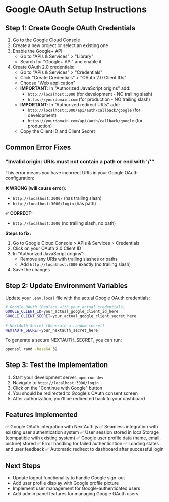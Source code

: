 # Google OAuth Setup Instructions

## Step 1: Create Google OAuth Credentials

1. Go to the [Google Cloud Console](https://console.cloud.google.com/)
2. Create a new project or select an existing one
3. Enable the Google+ API:
   - Go to "APIs & Services" > "Library"
   - Search for "Google+ API" and enable it
4. Create OAuth 2.0 credentials:
   - Go to "APIs & Services" > "Credentials"
   - Click "Create Credentials" > "OAuth 2.0 Client IDs"
   - Choose "Web application"
   - **IMPORTANT**: In "Authorized JavaScript origins" add:
     - `http://localhost:3000` (for development - NO trailing slash)
     - `https://yourdomain.com` (for production - NO trailing slash)
   - **IMPORTANT**: In "Authorized redirect URIs" add:
     - `http://localhost:3000/api/auth/callback/google` (for development)
     - `https://yourdomain.com/api/auth/callback/google` (for production)
   - Copy the Client ID and Client Secret

## Common Error Fixes

### "Invalid origin: URIs must not contain a path or end with '/'"
This error means you have incorrect URIs in your Google OAuth configuration:

**❌ WRONG (will cause error):**
- `http://localhost:3000/` (has trailing slash)
- `http://localhost:3000/login` (has path)

**✅ CORRECT:**
- `http://localhost:3000` (no trailing slash, no path)

**Steps to fix:**
1. Go to Google Cloud Console > APIs & Services > Credentials
2. Click on your OAuth 2.0 Client ID
3. In "Authorized JavaScript origins":
   - Remove any URIs with trailing slashes or paths
   - Add `http://localhost:3000` exactly (no trailing slash)
4. Save the changes

## Step 2: Update Environment Variables

Update your `.env.local` file with the actual Google OAuth credentials:

```bash
# Google OAuth (Replace with your actual credentials)
GOOGLE_CLIENT_ID=your_actual_google_client_id_here
GOOGLE_CLIENT_SECRET=your_actual_google_client_secret_here

# NextAuth Secret (Generate a random secret)
NEXTAUTH_SECRET=your_nextauth_secret_here
```

To generate a secure NEXTAUTH_SECRET, you can run:
```bash
openssl rand -base64 32
```

## Step 3: Test the Implementation

1. Start your development server: `npm run dev`
2. Navigate to `http://localhost:3000/login`
3. Click on the "Continue with Google" button
4. You should be redirected to Google's OAuth consent screen
5. After authorization, you'll be redirected back to your dashboard

## Features Implemented

✅ Google OAuth integration with NextAuth.js
✅ Seamless integration with existing user authentication system
✅ User session stored in localStorage (compatible with existing system)
✅ Google user profile data (name, email, picture) stored
✅ Error handling for failed authentication
✅ Loading states and user feedback
✅ Automatic redirect to dashboard after successful login

## Next Steps

- Update logout functionality to handle Google sign-out
- Add user profile display with Google profile picture
- Implement user management for Google-authenticated users
- Add admin panel features for managing Google OAuth users